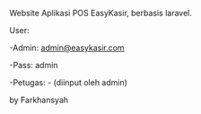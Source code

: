 Website Aplikasi POS EasyKasir, berbasis laravel.

User:

-Admin: admin@easykasir.com

-Pass: admin

-Petugas: - (diinput oleh admin)

by Farkhansyah
